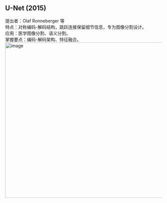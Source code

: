 ## U-Net (2015) 
提出者：Olaf Ronneberger 等  
特点：对称编码-解码结构，跳跃连接保留细节信息，专为图像分割设计。  
应用：医学图像分割、语义分割。  
掌握要点：编码-解码架构、特征融合。  
<img width="1000" height="500" alt="image" src="https://github.com/user-attachments/assets/00b53895-4271-48df-abc5-f39e671ec419" />
